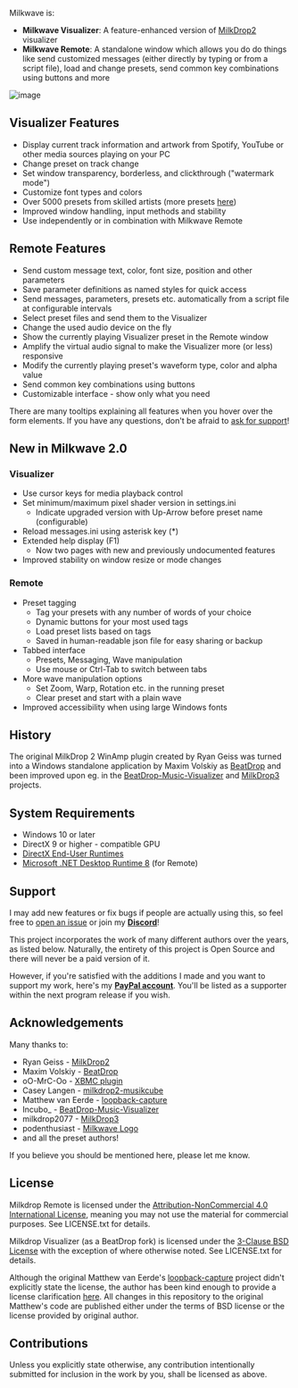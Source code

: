 Milkwave is:
- **Milkwave Visualizer**:
    A feature-enhanced version of [MilkDrop2](https://www.geisswerks.com/milkdrop/) visualizer
- **Milkwave Remote**:
    A standalone window which allows you do do things like send customized messages (either directly by typing or from a script file), load and change presets, send common key combinations using buttons and more

![image](https://github.com/user-attachments/assets/aa9da133-0cd2-4fb1-8eb6-3cbc1cd3530d)

## Visualizer Features
 
* Display current track information and artwork from Spotify, YouTube or other media sources playing on your PC
* Change preset on track change
* Set window transparency, borderless, and clickthrough ("watermark mode")
* Customize font types and colors
* Over 5000 presets from skilled artists (more presets [here](https://github.com/projectM-visualizer/projectm?tab=readme-ov-file#presets))
* Improved window handling, input methods and stability
* Use independently or in combination with Milkwave Remote

## Remote Features

* Send custom message text, color, font size, position and other parameters
* Save parameter definitions as named styles for quick access
* Send messages, parameters, presets etc. automatically from a script file at configurable intervals
* Select preset files and send them to the Visualizer
* Change the used audio device on the fly
* Show the currently playing Visualizer preset in the Remote window
* Amplify the virtual audio signal to make the Visualizer more (or less) responsive
* Modify the currently playing preset's waveform type, color and alpha value
* Send common key combinations using buttons
* Customizable interface - show only what you need

There are many tooltips explaining all features when you hover over the form elements. If you have any questions, don't be afraid to [ask for support](#support)!

## New in Milkwave 2.0

### Visualizer

- Use cursor keys for media playback control
- Set minimum/maximum pixel shader version in settings.ini
  - Indicate upgraded version with Up-Arrow before preset name (configurable)
- Reload messages.ini using asterisk key (*)
- Extended help display (F1)
  - Now two pages with new and previously undocumented features
- Improved stability on window resize or mode changes

### Remote

- Preset tagging
  - Tag your presets with any number of words of your choice
  - Dynamic buttons for your most used tags
  - Load preset lists based on tags
  - Saved in human-readable json file for easy sharing or backup
- Tabbed interface
  - Presets, Messaging, Wave manipulation
  - Use mouse or Ctrl-Tab to switch between tabs
- More wave manipulation options
  - Set Zoom, Warp, Rotation etc. in the running preset
  - Clear preset and start with a plain wave
- Improved accessibility when using large Windows fonts

## History

The original MilkDrop 2 WinAmp plugin created by Ryan Geiss was turned into a Windows standalone application by Maxim Volskiy as [BeatDrop](https://github.com/mvsoft74/BeatDrop) and been improved upon eg. in the [BeatDrop-Music-Visualizer](https://github.com/OfficialIncubo/BeatDrop-Music-Visualizer) and [MilkDrop3](https://github.com/milkdrop2077/MilkDrop3) projects.

## System Requirements

* Windows 10 or later
* DirectX 9 or higher - compatible GPU
* [DirectX End-User Runtimes](https://www.microsoft.com/en-ca/download/details.aspx?id=8109)
* [Microsoft .NET Desktop Runtime 8](https://dotnet.microsoft.com/en-us/download/dotnet/8.0) (for Remote)

## Support

I may add new features or fix bugs if people are actually using this, so feel free to [open an issue](https://github.com/IkeC/Milkwave/issues) or join my [**Discord**](https://bit.ly/Ikes-Discord)!

This project incorporates the work of many different authors over the years, as listed below. Naturally, the entirety of this project is Open Source and there will never be a paid version of it.

However, if you're satisfied with the additions I made and you want to support my work, here's my [**PayPal account**](https://www.paypal.com/ncp/payment/5XMP3S69PJLCU). You'll be listed as a supporter within the next program release if you wish.

## Acknowledgements

Many thanks to:

* Ryan Geiss - [MilkDrop2](https://www.geisswerks.com/milkdrop/)
* Maxim Volskiy - [BeatDrop](https://github.com/mvsoft74/BeatDrop)
* oO-MrC-Oo - [XBMC plugin](https://github.com/oO-MrC-Oo/Milkdrop2-XBMC)
* Casey Langen - [milkdrop2-musikcube](https://github.com/clangen/milkdrop2-musikcube)
* Matthew van Eerde - [loopback-capture](https://github.com/mvaneerde/blog)
* Incubo_ - [BeatDrop-Music-Visualizer](https://github.com/OfficialIncubo/BeatDrop-Music-Visualizer)
* milkdrop2077 - [MilkDrop3](https://github.com/milkdrop2077/MilkDrop3)
* podenthusiast - [Milkwave Logo](https://www.freepik.com/author/podenthusiast/icons)
* and all the preset authors!

If you believe you should be mentioned here, please let me know.

## License

[license]: #license

Milkdrop Remote is licensed under the [Attribution-NonCommercial 4.0 International License](https://creativecommons.org/licenses/by-nc/4.0/), meaning you may not use the material for commercial purposes. See LICENSE.txt for details.

Milkdrop Visualizer (as a BeatDrop fork) is licensed under the [3-Clause BSD License](https://opensource.org/licenses/BSD-3-Clause) with the exception of where otherwise noted. See LICENSE.txt for details.

Although the original Matthew van Eerde's [loopback-capture](https://github.com/mvaneerde/blog) project didn't explicitly state the license, the author has been kind enough to provide a license clarification [here](
https://blogs.msdn.microsoft.com/matthew_van_eerde/2014/11/05/draining-the-wasapi-capture-buffer-fully/). All changes in this repository to the original Matthew's code are published either under the terms of BSD license or the license provided by original author.

## Contributions

Unless you explicitly state otherwise, any contribution intentionally submitted for inclusion in the work by you, shall be licensed as above.

